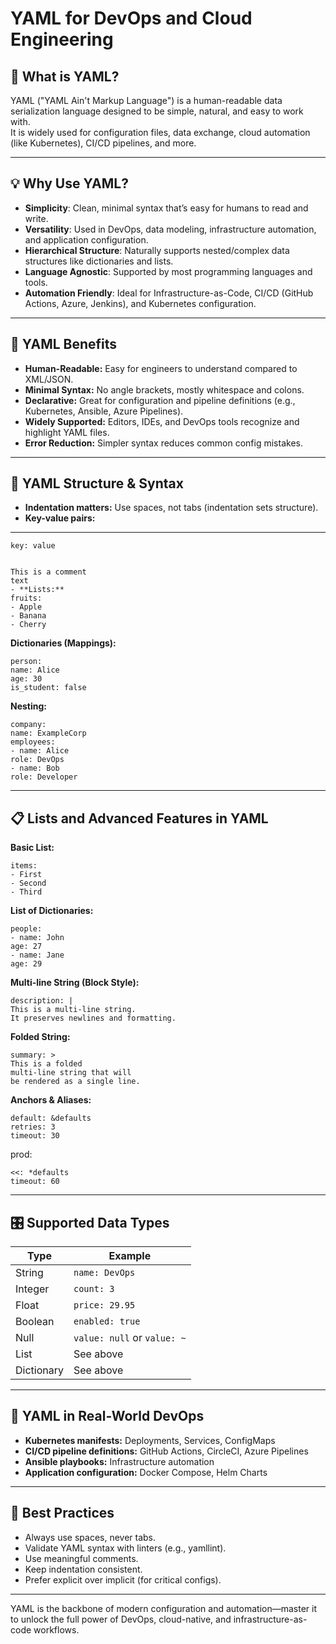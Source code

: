 # YAML for DevOps and Cloud Engineering

## 📘 What is YAML?

YAML ("YAML Ain't Markup Language") is a human-readable data serialization language designed to be simple, natural, and easy to work with.  
It is widely used for configuration files, data exchange, cloud automation (like Kubernetes), CI/CD pipelines, and more.

---

## 💡 Why Use YAML?

- **Simplicity**: Clean, minimal syntax that’s easy for humans to read and write.
- **Versatility**: Used in DevOps, data modeling, infrastructure automation, and application configuration.
- **Hierarchical Structure**: Naturally supports nested/complex data structures like dictionaries and lists.
- **Language Agnostic**: Supported by most programming languages and tools.
- **Automation Friendly**: Ideal for Infrastructure-as-Code, CI/CD (GitHub Actions, Azure, Jenkins), and Kubernetes configuration.

---

## 🚀 YAML Benefits

- **Human-Readable:** Easy for engineers to understand compared to XML/JSON.
- **Minimal Syntax:** No angle brackets, mostly whitespace and colons.
- **Declarative:** Great for configuration and pipeline definitions (e.g., Kubernetes, Ansible, Azure Pipelines).
- **Widely Supported:** Editors, IDEs, and DevOps tools recognize and highlight YAML files.
- **Error Reduction:** Simpler syntax reduces common config mistakes.

---

## 🧩 YAML Structure & Syntax

- **Indentation matters:** Use spaces, not tabs (indentation sets structure).
- **Key-value pairs:**  

---
```
key: value


This is a comment
text
- **Lists:**  
fruits:
- Apple
- Banana
- Cherry
```

**Dictionaries (Mappings):**  
```
person:
name: Alice
age: 30
is_student: false
```

**Nesting:**  
```
company:
name: ExampleCorp
employees:
- name: Alice
role: DevOps
- name: Bob
role: Developer
```


---

## 📋 Lists and Advanced Features in YAML

 **Basic List:**
```
items:
- First
- Second
- Third
```

**List of Dictionaries:**
```
people:
- name: John
age: 27
- name: Jane
age: 29
```

**Multi-line String (Block Style):**
```
description: |
This is a multi-line string.
It preserves newlines and formatting.
```

**Folded String:**
```
summary: >
This is a folded
multi-line string that will
be rendered as a single line.
```

**Anchors & Aliases:**
```
default: &defaults
retries: 3
timeout: 30
```
prod:
```
<<: *defaults
timeout: 60
```

---

## 🎛️ Supported Data Types

| Type        | Example                         |
|-------------|---------------------------------|
| String      | `name: DevOps`                  |
| Integer     | `count: 3`                      |
| Float       | `price: 29.95`                  |
| Boolean     | `enabled: true`                 |
| Null        | `value: null` or `value: ~`     |
| List        | See above                       |
| Dictionary  | See above                       |

---

## 🔧 YAML in Real-World DevOps

- **Kubernetes manifests:** Deployments, Services, ConfigMaps
- **CI/CD pipeline definitions:** GitHub Actions, CircleCI, Azure Pipelines
- **Ansible playbooks:** Infrastructure automation
- **Application configuration:** Docker Compose, Helm Charts

---

## 📝 Best Practices

- Always use spaces, never tabs.
- Validate YAML syntax with linters (e.g., yamllint).
- Use meaningful comments.
- Keep indentation consistent.
- Prefer explicit over implicit (for critical configs).

---


YAML is the backbone of modern configuration and automation—master it to unlock the full power of DevOps, cloud-native, and infrastructure-as-code workflows.

